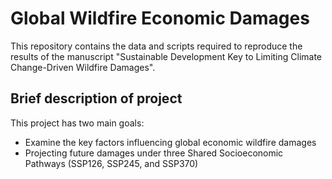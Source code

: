# Global Wildfire Economic Damages

This repository contains the data and scripts required to reproduce the results of the manuscript "Sustainable Development Key to Limiting Climate Change-Driven Wildfire Damages". 

## Brief description of project

This project has two main goals:

- Examine the key factors influencing global economic wildfire damages 
- Projecting future damages under three Shared Socioeconomic Pathways (SSP126, SSP245, and SSP370)
